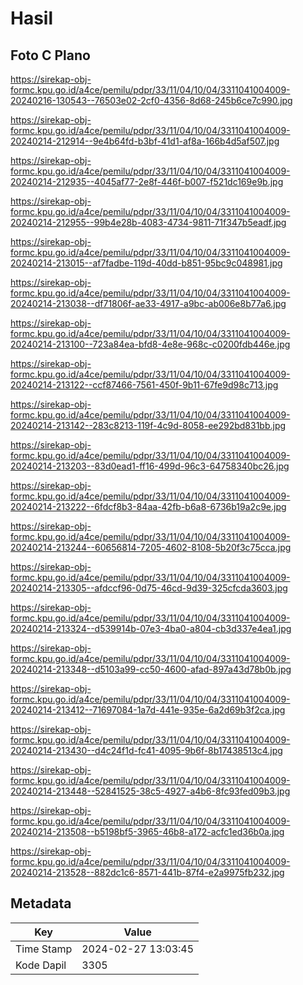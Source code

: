 # Hasil

## Foto C Plano

https://sirekap-obj-formc.kpu.go.id/a4ce/pemilu/pdpr/33/11/04/10/04/3311041004009-20240216-130543--76503e02-2cf0-4356-8d68-245b6ce7c990.jpg

https://sirekap-obj-formc.kpu.go.id/a4ce/pemilu/pdpr/33/11/04/10/04/3311041004009-20240214-212914--9e4b64fd-b3bf-41d1-af8a-166b4d5af507.jpg

https://sirekap-obj-formc.kpu.go.id/a4ce/pemilu/pdpr/33/11/04/10/04/3311041004009-20240214-212935--4045af77-2e8f-446f-b007-f521dc169e9b.jpg

https://sirekap-obj-formc.kpu.go.id/a4ce/pemilu/pdpr/33/11/04/10/04/3311041004009-20240214-212955--99b4e28b-4083-4734-9811-71f347b5eadf.jpg

https://sirekap-obj-formc.kpu.go.id/a4ce/pemilu/pdpr/33/11/04/10/04/3311041004009-20240214-213015--af7fadbe-119d-40dd-b851-95bc9c048981.jpg

https://sirekap-obj-formc.kpu.go.id/a4ce/pemilu/pdpr/33/11/04/10/04/3311041004009-20240214-213038--df71806f-ae33-4917-a9bc-ab006e8b77a6.jpg

https://sirekap-obj-formc.kpu.go.id/a4ce/pemilu/pdpr/33/11/04/10/04/3311041004009-20240214-213100--723a84ea-bfd8-4e8e-968c-c0200fdb446e.jpg

https://sirekap-obj-formc.kpu.go.id/a4ce/pemilu/pdpr/33/11/04/10/04/3311041004009-20240214-213122--ccf87466-7561-450f-9b11-67fe9d98c713.jpg

https://sirekap-obj-formc.kpu.go.id/a4ce/pemilu/pdpr/33/11/04/10/04/3311041004009-20240214-213142--283c8213-119f-4c9d-8058-ee292bd831bb.jpg

https://sirekap-obj-formc.kpu.go.id/a4ce/pemilu/pdpr/33/11/04/10/04/3311041004009-20240214-213203--83d0ead1-ff16-499d-96c3-64758340bc26.jpg

https://sirekap-obj-formc.kpu.go.id/a4ce/pemilu/pdpr/33/11/04/10/04/3311041004009-20240214-213222--6fdcf8b3-84aa-42fb-b6a8-6736b19a2c9e.jpg

https://sirekap-obj-formc.kpu.go.id/a4ce/pemilu/pdpr/33/11/04/10/04/3311041004009-20240214-213244--60656814-7205-4602-8108-5b20f3c75cca.jpg

https://sirekap-obj-formc.kpu.go.id/a4ce/pemilu/pdpr/33/11/04/10/04/3311041004009-20240214-213305--afdccf96-0d75-46cd-9d39-325cfcda3603.jpg

https://sirekap-obj-formc.kpu.go.id/a4ce/pemilu/pdpr/33/11/04/10/04/3311041004009-20240214-213324--d539914b-07e3-4ba0-a804-cb3d337e4ea1.jpg

https://sirekap-obj-formc.kpu.go.id/a4ce/pemilu/pdpr/33/11/04/10/04/3311041004009-20240214-213348--d5103a99-cc50-4600-afad-897a43d78b0b.jpg

https://sirekap-obj-formc.kpu.go.id/a4ce/pemilu/pdpr/33/11/04/10/04/3311041004009-20240214-213412--71697084-1a7d-441e-935e-6a2d69b3f2ca.jpg

https://sirekap-obj-formc.kpu.go.id/a4ce/pemilu/pdpr/33/11/04/10/04/3311041004009-20240214-213430--d4c24f1d-fc41-4095-9b6f-8b17438513c4.jpg

https://sirekap-obj-formc.kpu.go.id/a4ce/pemilu/pdpr/33/11/04/10/04/3311041004009-20240214-213448--52841525-38c5-4927-a4b6-8fc93fed09b3.jpg

https://sirekap-obj-formc.kpu.go.id/a4ce/pemilu/pdpr/33/11/04/10/04/3311041004009-20240214-213508--b5198bf5-3965-46b8-a172-acfc1ed36b0a.jpg

https://sirekap-obj-formc.kpu.go.id/a4ce/pemilu/pdpr/33/11/04/10/04/3311041004009-20240214-213528--882dc1c6-8571-441b-87f4-e2a9975fb232.jpg


## Metadata

| Key        | Value               |
| ---------- | ------------------- |
| Time Stamp | 2024-02-27 13:03:45 |
| Kode Dapil | 3305                |




